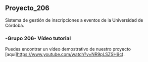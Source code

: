 ## Proyecto_206

Sistema de gestión de inscripciones a eventos de la Universidad de Córdoba. 

### -Grupo 206- Vídeo tutorial

Puedes encontrar un vídeo demostrativo de nuestro proyecto [aquí]https://www.youtube.com/watch?v=NR9pLSZSH9c).
